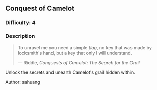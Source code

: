 ## Conquest of Camelot

### Difficulty: 4

### Description

<blockquote cite="https://www.walkthroughking.com/text/conquestsofcamelot.aspx">
	<p>To unravel me you need a simple <i>flag</i>, no key that was made by locksmith's hand, but a key that only I will understand.</p>
  <footer>— Riddle, <cite>Conquests of Camelot: The Search for the Grail</cite></footer>
</blockquote>

Unlock the secrets and unearth Camelot's grail hidden within.

Author: sahuang